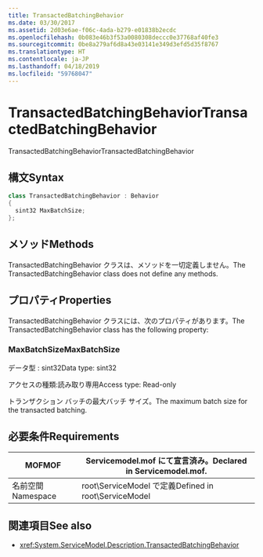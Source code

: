 ```yaml
---
title: TransactedBatchingBehavior
ms.date: 03/30/2017
ms.assetid: 2d03e6ae-f06c-4ada-b279-e01838b2ecdc
ms.openlocfilehash: 0b083e46b3f53a0080308deccc0e37768af40fe3
ms.sourcegitcommit: 0be8a279af6d8a43e03141e349d3efd5d35f8767
ms.translationtype: HT
ms.contentlocale: ja-JP
ms.lasthandoff: 04/18/2019
ms.locfileid: "59768047"
---
```

# <a name="transactedbatchingbehavior"></a><span data-ttu-id="30203-102">TransactedBatchingBehavior</span><span class="sxs-lookup"><span data-stu-id="30203-102">TransactedBatchingBehavior</span></span>
<span data-ttu-id="30203-103">TransactedBatchingBehavior</span><span class="sxs-lookup"><span data-stu-id="30203-103">TransactedBatchingBehavior</span></span>  
  
## <a name="syntax"></a><span data-ttu-id="30203-104">構文</span><span class="sxs-lookup"><span data-stu-id="30203-104">Syntax</span></span>  
  
```csharp
class TransactedBatchingBehavior : Behavior  
{  
  sint32 MaxBatchSize;  
};  
```  
  
## <a name="methods"></a><span data-ttu-id="30203-105">メソッド</span><span class="sxs-lookup"><span data-stu-id="30203-105">Methods</span></span>  
 <span data-ttu-id="30203-106">TransactedBatchingBehavior クラスは、メソッドを一切定義しません。</span><span class="sxs-lookup"><span data-stu-id="30203-106">The TransactedBatchingBehavior class does not define any methods.</span></span>  
  
## <a name="properties"></a><span data-ttu-id="30203-107">プロパティ</span><span class="sxs-lookup"><span data-stu-id="30203-107">Properties</span></span>  
 <span data-ttu-id="30203-108">TransactedBatchingBehavior クラスには、次のプロパティがあります。</span><span class="sxs-lookup"><span data-stu-id="30203-108">The TransactedBatchingBehavior class has the following property:</span></span>  
  
### <a name="maxbatchsize"></a><span data-ttu-id="30203-109">MaxBatchSize</span><span class="sxs-lookup"><span data-stu-id="30203-109">MaxBatchSize</span></span>  
 <span data-ttu-id="30203-110">データ型 : sint32</span><span class="sxs-lookup"><span data-stu-id="30203-110">Data type: sint32</span></span>  
  
 <span data-ttu-id="30203-111">アクセスの種類:読み取り専用</span><span class="sxs-lookup"><span data-stu-id="30203-111">Access type: Read-only</span></span>  
  
 <span data-ttu-id="30203-112">トランザクション バッチの最大バッチ サイズ。</span><span class="sxs-lookup"><span data-stu-id="30203-112">The maximum batch size for the transacted batching.</span></span>  
  
## <a name="requirements"></a><span data-ttu-id="30203-113">必要条件</span><span class="sxs-lookup"><span data-stu-id="30203-113">Requirements</span></span>  
  
|<span data-ttu-id="30203-114">MOF</span><span class="sxs-lookup"><span data-stu-id="30203-114">MOF</span></span>|<span data-ttu-id="30203-115">Servicemodel.mof にて宣言済み。</span><span class="sxs-lookup"><span data-stu-id="30203-115">Declared in Servicemodel.mof.</span></span>|  
|---------|-----------------------------------|  
|<span data-ttu-id="30203-116">名前空間</span><span class="sxs-lookup"><span data-stu-id="30203-116">Namespace</span></span>|<span data-ttu-id="30203-117">root\ServiceModel で定義</span><span class="sxs-lookup"><span data-stu-id="30203-117">Defined in root\ServiceModel</span></span>|  
  
## <a name="see-also"></a><span data-ttu-id="30203-118">関連項目</span><span class="sxs-lookup"><span data-stu-id="30203-118">See also</span></span>

- <xref:System.ServiceModel.Description.TransactedBatchingBehavior>

